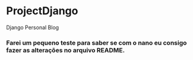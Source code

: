# ProjectDjango
Django Personal Blog

### Farei um pequeno teste para saber se com o nano eu consigo fazer as alterações no arquivo README.
